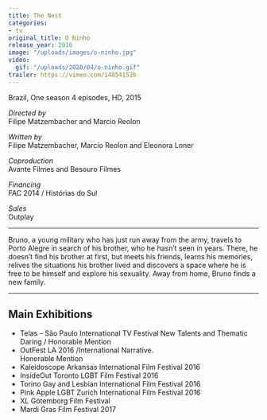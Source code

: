 ```yaml
---
title: The Nest
categories:
- tv
original_title: O Ninho
release_year: 2016
image: "/uploads/images/o-ninho.jpg"
video:
  gif: "/uploads/2020/04/o-ninho.gif"
trailer: https://vimeo.com/148541526
---
```


Brazil, One season 4 episodes, HD, 2015

_Directed by_  
Filipe Matzembacher and Marcio Reolon

_Written by_  
Filipe Matzembacher, Marcio Reolon and Eleonora Loner

_Coproduction_  
Avante Filmes and Besouro Filmes

_Financing_  
FAC 2014 / Histórias do Sul

_Sales_  
Outplay

---

Bruno, a young military who has just run away from the army, travels to Porto Alegre in search of his brother, who he hasn’t seen in years. There, he doesn’t find his brother at first, but meets his friends, learns his memories, relives the situations his brother lived and discovers a space where he is free to be himself and explore his sexuality. Away from home, Bruno finds a new family.

---

## Main Exhibitions

- Telas – São Paulo International TV Festival New Talents and Thematic Daring / Honorable Mention
- OutFest LA 2016 /International Narrative.  
  Honorable Mention
- Kaleidoscope Arkansas International Film Festival 2016
- InsideOut Toronto LGBT Film Festival 2016
- Torino Gay and Lesbian International Film Festival 2016
- Pink Apple LGBT Zurich International Film Festival 2016
- XL Götemborg Film Festival
- Mardi Gras Film Festival 2017
